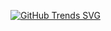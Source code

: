 [![GitHub Trends SVG](https://api.githubtrends.io/user/svg/aslahmogral/langs)](https://githubtrends.io)
